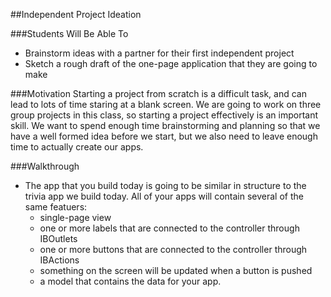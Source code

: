 ##Independent Project Ideation

###Students Will Be Able To
- Brainstorm ideas with a partner for their first independent project
- Sketch a rough draft of the one-page application that they are going to make

###Motivation
Starting a project from scratch is a difficult task, and can lead to lots of time staring at a blank screen. We are going to work on three group projects in this class, so starting a project effectively is an important skill. We want to spend enough time brainstorming and planning so that we have a well formed idea before we start, but we also need to leave enough time to actually create our apps.

###Walkthrough
- The app that you build today is going to be similar in structure to the trivia app we build today. All of your apps will contain several of the same featuers:
  - single-page view 
  - one or more labels that are connected to the controller through IBOutlets
  - one or more buttons that are connected to the controller through IBActions
  - something on the screen will be updated when a button is pushed
  - a model that contains the data for your app.
